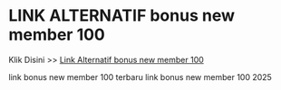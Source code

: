 # LINK ALTERNATIF bonus new member 100

Klik Disini >> <a href="https://linksto.pages.dev/">Link Alternatif bonus new member 100 </a>

link bonus new member 100 terbaru
link bonus new member 100 2025